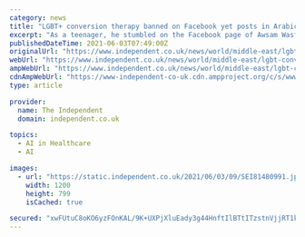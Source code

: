 ```yaml
---
category: news
title: "LGBT+ conversion therapy banned on Facebook yet posts in Arabic are thriving"
excerpt: "As a teenager, he stumbled on the Facebook page of Awsam Wasfy, who now has nearly 150,000 followers and still says his therapy sessions can “treat” homosexuality. Recommended"
publishedDateTime: 2021-06-03T07:49:00Z
originalUrl: "https://www.independent.co.uk/news/world/middle-east/lgbt-conversion-therapy-arabic-facebook-b1858773.html"
webUrl: "https://www.independent.co.uk/news/world/middle-east/lgbt-conversion-therapy-arabic-facebook-b1858773.html"
ampWebUrl: "https://www.independent.co.uk/news/world/middle-east/lgbt-conversion-therapy-arabic-facebook-b1858773.html"
cdnAmpWebUrl: "https://www-independent-co-uk.cdn.ampproject.org/c/s/www.independent.co.uk/news/world/middle-east/lgbt-conversion-therapy-arabic-facebook-b1858773.html"
type: article

provider:
  name: The Independent
  domain: independent.co.uk

topics:
  - AI in Healthcare
  - AI

images:
  - url: "https://static.independent.co.uk/2021/06/03/09/SEI81480991.jpg?width=1200&auto=webp&quality=75"
    width: 1200
    height: 799
    isCached: true

secured: "xwFUtuC8oKO6yzFOnKAL/9K+UXPjXluEady3g44HnftIlBTtITzstnVjjRT1k1FSi+9YlEuMIeDAc28ydg1oDXkaNKnunxvRWZ3/NoTSO8uKox2RJuvsv6L/X040zMz9oRKDY4Q5SYC25LOGq+jaJR4FT17R1kiIIbWbD5DmmXaAYME5+rCqt0Q8qIgXJDXtwoXuNSasRMET3X47Ca88g3lnBvAYHDqLYxD6F/U+gJiRVwLjkpfh5itQ2UOi2ZIjBeSHhjrTgVoVzYynNjkqpoISaZPEdPRlWNFd06HBycWjEBVvJezt1Osm0RDJsF6dcnVCT1fuvjGONIvOMO1dqs/RNfR4xAJfpAJvnLbtp1o=;S+aDXVHcCVcZ/+CZcqoCrg=="
---
```


